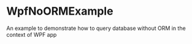 # WpfNoORMExample
An example to demonstrate how to query database without ORM in the context of WPF app
